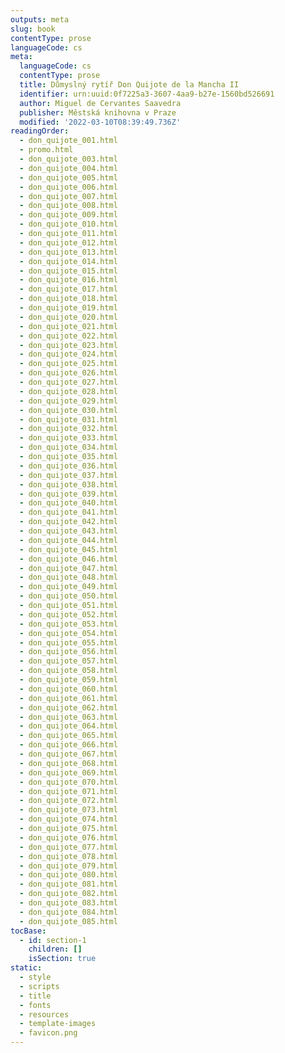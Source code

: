 ```yaml
---
outputs: meta
slug: book
contentType: prose
languageCode: cs
meta:
  languageCode: cs
  contentType: prose
  title: Důmyslný rytíř Don Quijote de la Mancha II
  identifier: urn:uuid:0f7225a3-3607-4aa9-b27e-1560bd526691
  author: Miguel de Cervantes Saavedra
  publisher: Městská knihovna v Praze
  modified: '2022-03-10T08:39:49.736Z'
readingOrder:
  - don_quijote_001.html
  - promo.html
  - don_quijote_003.html
  - don_quijote_004.html
  - don_quijote_005.html
  - don_quijote_006.html
  - don_quijote_007.html
  - don_quijote_008.html
  - don_quijote_009.html
  - don_quijote_010.html
  - don_quijote_011.html
  - don_quijote_012.html
  - don_quijote_013.html
  - don_quijote_014.html
  - don_quijote_015.html
  - don_quijote_016.html
  - don_quijote_017.html
  - don_quijote_018.html
  - don_quijote_019.html
  - don_quijote_020.html
  - don_quijote_021.html
  - don_quijote_022.html
  - don_quijote_023.html
  - don_quijote_024.html
  - don_quijote_025.html
  - don_quijote_026.html
  - don_quijote_027.html
  - don_quijote_028.html
  - don_quijote_029.html
  - don_quijote_030.html
  - don_quijote_031.html
  - don_quijote_032.html
  - don_quijote_033.html
  - don_quijote_034.html
  - don_quijote_035.html
  - don_quijote_036.html
  - don_quijote_037.html
  - don_quijote_038.html
  - don_quijote_039.html
  - don_quijote_040.html
  - don_quijote_041.html
  - don_quijote_042.html
  - don_quijote_043.html
  - don_quijote_044.html
  - don_quijote_045.html
  - don_quijote_046.html
  - don_quijote_047.html
  - don_quijote_048.html
  - don_quijote_049.html
  - don_quijote_050.html
  - don_quijote_051.html
  - don_quijote_052.html
  - don_quijote_053.html
  - don_quijote_054.html
  - don_quijote_055.html
  - don_quijote_056.html
  - don_quijote_057.html
  - don_quijote_058.html
  - don_quijote_059.html
  - don_quijote_060.html
  - don_quijote_061.html
  - don_quijote_062.html
  - don_quijote_063.html
  - don_quijote_064.html
  - don_quijote_065.html
  - don_quijote_066.html
  - don_quijote_067.html
  - don_quijote_068.html
  - don_quijote_069.html
  - don_quijote_070.html
  - don_quijote_071.html
  - don_quijote_072.html
  - don_quijote_073.html
  - don_quijote_074.html
  - don_quijote_075.html
  - don_quijote_076.html
  - don_quijote_077.html
  - don_quijote_078.html
  - don_quijote_079.html
  - don_quijote_080.html
  - don_quijote_081.html
  - don_quijote_082.html
  - don_quijote_083.html
  - don_quijote_084.html
  - don_quijote_085.html
tocBase:
  - id: section-1
    children: []
    isSection: true
static:
  - style
  - scripts
  - title
  - fonts
  - resources
  - template-images
  - favicon.png
---
```

